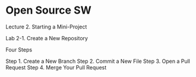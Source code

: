 # Open Source SW
Lecture 2. Starting a Mini-Project

Lab 2-1. Create a New Repository

Four Steps

Step 1. Create a New Branch
Step 2. Commit a New File
Step 3. Open a Pull Request
Step 4. Merge Your Pull Request
